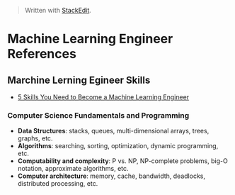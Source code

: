 
> Written with [StackEdit](https://stackedit.io/).

# Machine Learning Engineer References

## Marchine Lerning Egineer Skills
- [5 Skills You Need to Become a Machine Learning Engineer](https://blog.udacity.com/2016/04/5-skills-you-need-to-become-a-machine-learning-engineer.html)

### Computer Science Fundamentals and Programming

- **Data Structures**: stacks, queues, multi-dimensional arrays, trees, graphs, etc.
- **Algorithms**: searching, sorting, optimization, dynamic programming, etc.
- **Computability and complexity**: P vs. NP, NP-complete problems, big-O notation, approximate algorithms, etc.
- **Computer architecture**: memory, cache, bandwidth, deadlocks, distributed processing, etc.
<!--stackedit_data:
eyJoaXN0b3J5IjpbMTk0MTEyNzQ3Nl19
-->